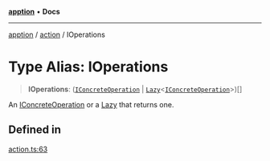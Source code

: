 [**apption**](../../README.md) • **Docs**

***

[apption](../../modules.md) / [action](../README.md) / IOperations

# Type Alias: IOperations

> **IOperations**: ([`IConcreteOperation`](IConcreteOperation.md) \| [`Lazy`](../classes/Lazy.md)\<[`IConcreteOperation`](IConcreteOperation.md)\>)[]

An [IConcreteOperation](IConcreteOperation.md) or a [Lazy](../classes/Lazy.md) that returns one.

## Defined in

[action.ts:63](https://github.com/mksunny1/apption/blob/76ef749a5be7d197c14269d0b969e6bfc0fc29cb/src/action.ts#L63)
